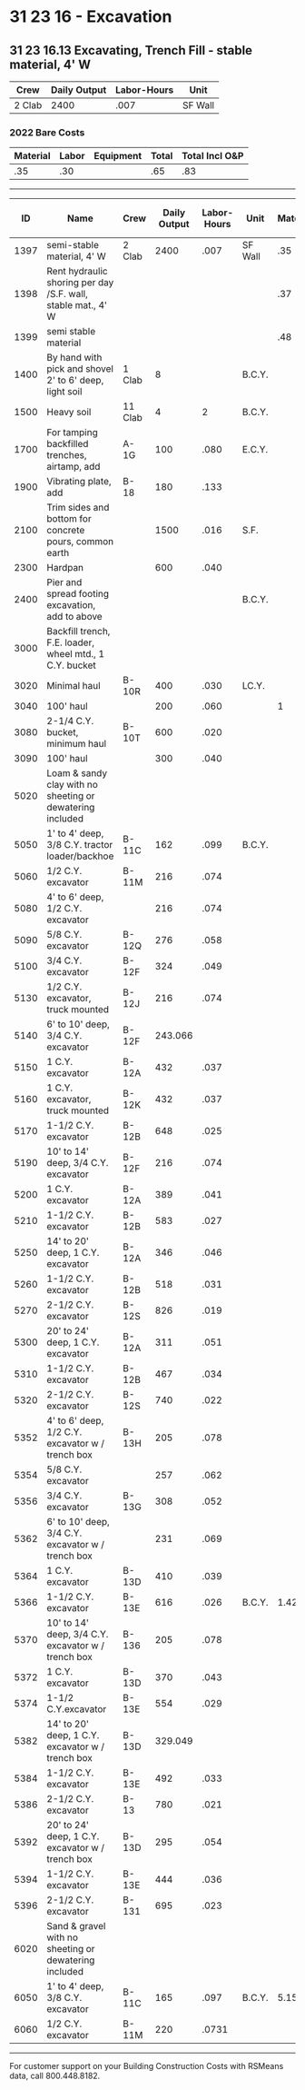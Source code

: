 # 31 23 16 - Excavation

## 31 23 16.13 Excavating, Trench Fill - stable material, 4' W

| Crew   | Daily Output | Labor-Hours | Unit   |
|--------|-------------|-------------|--------|
| 2 Clab | 2400        | .007        | SF Wall|

### 2022 Bare Costs

| Material | Labor | Equipment | Total | Total Incl O&P |
|----------|-------|-----------|-------|---------------|
| .35      | .30   |           | .65   | .83           |

---

| ID   | Name                                                                 | Crew    | Daily Output | Labor-Hours | Unit     | Material | Labor  | Equipment | Total | Total Incl O&P |
|------|----------------------------------------------------------------------|---------|--------------|-------------|----------|----------|--------|-----------|-------|----------------|
| 1397 | semi-stable material, 4' W                                           | 2 Clab  | 2400         | .007        | SF Wall  | .35      | .30    |           | .65   | .83            |
| 1398 | Rent hydraulic shoring per day /S.F. wall, stable mat., 4' W         |         |              |             |          | .37      |        |           | .37   | .40            |
| 1399 | semi stable material                                                 |         |              |             |          | .48      |        |           | .48   | .53            |
| 1400 | By hand with pick and shovel 2' to 6' deep, light soil               | 1 Clab  | 8            |             | B.C.Y.   |          | 45.50  |           | 45.50 | 68             |
| 1500 | Heavy soil                                                          | 11 Clab | 4            | 2           | B.C.Y.   |          | 91     |           | 91    | 136            |
| 1700 | For tamping backfilled trenches, airtamp, add                        | A-1G    | 100          | .080        | E.C.Y.   |          | 3.65   | .83       | 4.48  | 6.35           |
| 1900 | Vibrating plate, add                                                 | B-18    | 180          | .133        |          |          | 6.15   | .76       | 6.91  | 10.05          |
| 2100 | Trim sides and bottom for concrete pours, common earth               |         | 1500         | .016        | S.F.     |          | .74    | .09       | .83   | 1.20           |
| 2300 | Hardpan                                                             |         | 600          | .040        |          |          | 1.85   | .23       | 2.08  | 3.01           |
| 2400 | Pier and spread footing excavation, add to above                     |         |              |             | B.C.Y.   |          |        |           | 30 %  | 30 %           |
| 3000 | Backfill trench, F.E. loader, wheel mtd., 1 C.Y. bucket              |         |              |             |          |          |        |           |       |                |
| 3020 | Minimal haul                                                         | B-10R   | 400          | .030        | LC.Y.    |          | 1.66   | .81       | 2.47  | 3.37           |
| 3040 | 100' haul                                                            |         | 200          | .060        |          | 1        | 3.33   | 1.62      | 4.95  | 6.75           |
| 3080 | 2-1/4 C.Y. bucket, minimum haul                                      | B-10T   | 600          | .020        |          |          | 1.11   | 1.07      | 2.18  | 2.83           |
| 3090 | 100' haul                                                            |         | 300          | .040        |          |          | 2.22   | 2.141     | 4.36  | 5.65           |
| 5020 | Loam & sandy clay with no sheeting or dewatering included            |         |              |             |          |          |        |           |       |                |
| 5050 | 1' to 4' deep, 3/8 C.Y. tractor loader/backhoe                       | B-11C   | 162          | .099        | B.C.Y.   |          | 5.25   | 2.03      | 7.28  | 10.05          |
| 5060 | 1/2 C.Y. excavator                                                   | B-11M   | 216          | .074        |          |          | 3.93   | 1.86      | 5.79  | 7.90           |
| 5080 | 4' to 6' deep, 1/2 C.Y. excavator                                    |         | 216          | .074        |          |          | 3.93   | 1.86      | 5.79  | 7.90           |
| 5090 | 5/8 C.Y. excavator                                                   | B-12Q   | 276          | .058        |          |          | 3.16   | 2.64      | 5.80  | 7.60           |
| 5100 | 3/4 C.Y. excavator                                                   | B-12F   | 324          | .049        |          |          | 2.69   | 2.70      | 5.39  | 7              |
| 5130 | 1/2 C.Y. excavator, truck mounted                                    | B-12J   | 216          | .074        |          |          | 4.04   | 3.97      | 8.01  | 10.35          |
| 5140 | 6' to 10' deep, 3/4 C.Y. excavator                                   | B-12F   | 243.066      |             |          |          | 3.59   | 3.60      | 7.19  | 9.30           |
| 5150 | 1 C.Y. excavator                                                     | B-12A   | 432          | .037        |          |          | 2.02   | 2.11      | 4.13  | 5.30           |
| 5160 | 1 C.Y. excavator, truck mounted                                      | B-12K   | 432          | .037        |          |          | 2.024  | 3.45      | 5.47  | 6.80           |
| 5170 | 1-1/2 C.Y. excavator                                                 | B-12B   | 648          | .025        |          |          | 1.35   | 1.53      | 2.88  | 3.68           |
| 5190 | 10' to 14' deep, 3/4 C.Y. excavator                                  | B-12F   | 216          | .074        |          |          | 4.04   | 4.05      | 8.09  | 10.45          |
| 5200 | 1 C.Y. excavator                                                     | B-12A   | 389          | .041        |          |          | 2.24   | 2.34      | 4.58  | 5.90           |
| 5210 | 1-1/2 C.Y. excavator                                                 | B-12B   | 583          | .027        |          |          | 1.50   | 1.70      | 3.20  | 4.10           |
| 5250 | 14' to 20' deep, 1 C.Y. excavator                                    | B-12A   | 346          | .046        |          |          | 2.52   | 2.64      | 5.16  | 6.65           |
| 5260 | 1-1/2 C.Y. excavator                                                 | B-12B   | 518          | .031        |          |          | 1.68   | 1.91      | 3.59  | 4.61           |
| 5270 | 2-1/2 C.Y. excavator                                                 | B-12S   | 826          | .019        |          |          | 1.06   | 1.62      | 2.68  | 3.36           |
| 5300 | 20' to 24' deep, 1 C.Y. excavator                                    | B-12A   | 311          | .051        |          |          | 2.80   | 2.93      | 5.73  | 7.40           |
| 5310 | 1-1/2 C.Y. excavator                                                 | B-12B   | 467          | .034        |          |          | 1.87   | 2.12      | 3.99  | 5.10           |
| 5320 | 2-1/2 C.Y. excavator                                                 | B-12S   | 740          | .022        |          |          | 1.18   | 1.81      | 2.99  | 3.74           |
| 5352 | 4' to 6' deep, 1/2 C.Y. excavator w / trench box                     | B-13H   | 205          | .078        |          |          | 4.25   | 4.79      | 9.04  | 11.60          |
| 5354 | 5/8 C.Y. excavator                                                   |         | 257          | .062        |          |          | 3.39   | 3.82      | 7.21  | 9.25           |
| 5356 | 3/4 C.Y. excavator                                                   | B-13G   | 308          | .052        |          |          | 2.83   | 3.24      | 6.07  | 7.75           |
| 5362 | 6' to 10' deep, 3/4 C.Y. excavator w / trench box                    |         | 231          | .069        |          |          | 3.77   | 4.32      | 8.09  | 10.35          |
| 5364 | 1 C.Y. excavator                                                     | B-13D   | 410          | .039        |          |          | 2.13   | 2.53      | 4.66  | 5.95           |
| 5366 | 1-1/2 C.Y. excavator                                                 | B-13E   | 616          | .026        | B.C.Y.   | 1.42     | 1.81   |           | 3.23  | 4.10           |
| 5370 | 10' to 14' deep, 3/4 C.Y. excavator w / trench box                   | B-136   | 205          | .078        |          |          | 4.25   | 4.87      | 9.12  | 11.70          |
| 5372 | 1 C.Y. excavator                                                     | B-13D   | 370          | .043        |          |          | 2.36   | 2.80      | 5.16  | 6.60           |
| 5374 | 1-1/2 C.Y.excavator                                                  | B-13E   | 554          | .029        |          |          | 1.57   | 2.01      | 3.58  | 4.55           |
| 5382 | 14' to 20' deep, 1 C.Y. excavator w / trench box                     | B-13D   | 329.049      |             |          |          | 2.65   | 3.15      | 5.80  | 7.40           |
| 5384 | 1-1/2 C.Y. excavator                                                 | B-13E   | 492          | .033        |          |          | 1.77   | 2.26      | 4.03  | 5.15           |
| 5386 | 2-1/2 C.Y. excavator                                                 | B-13    | 780          | .021        |          |          | 1.12   | 1.88      | 3     | 3.72           |
| 5392 | 20' to 24' deep, 1 C.Y. excavator w / trench box                     | B-13D   | 295          | .054        |          |          | 2.96   | 3.51      | 6.47  | 8.25           |
| 5394 | 1-1/2 C.Y. excavator                                                 | B-13E   | 444          | .036        |          |          | 1.96   | 2.50      | 4.46  | 5.65           |
| 5396 | 2-1/2 C.Y. excavator                                                 | B-131   | 695          | .023        |          |          | 1.25   | 2.11      | 3.36  | 4.19           |
| 6020 | Sand & gravel with no sheeting or dewatering included                |         |              |             |          |          |        |           |       |                |
| 6050 | 1' to 4' deep, 3/8 C.Y. excavator                                   | B-11C   | 165          | .097        | B.C.Y.   | 5.15     | 1.99   |           | 7.14  | 9.85           |
| 6060 | 1/2 C.Y. excavator                                                   | B-11M   | 220          | .0731       |          |          | 3.85   | 1.83      | 5.68  | 7.75           |

---

For customer support on your Building Construction Costs with RSMeans data, call 800.448.8182.